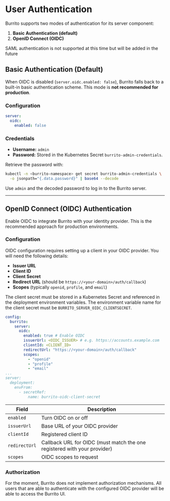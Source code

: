 # User Authentication

Burrito supports two modes of authentication for its server component:

1. **Basic Authentication (default)**
2. **OpenID Connect (OIDC)**

SAML authentication is not supported at this time but will be added in the future

## Basic Authentication (Default)

When OIDC is disabled (`server.oidc.enabled: false`), Burrito falls back to a built-in basic authentication scheme. This mode is **not recommended for production**.

### Configuration

```yaml
server:
  oidc:
    enabled: false
```

### Credentials

- **Username:** `admin`
- **Password:** Stored in the Kubernetes Secret `burrito-admin-credentials`.

Retrieve the password with:

```bash
kubectl -n <burrito-namespace> get secret burrito-admin-credentials \
  -o jsonpath="{.data.password}" | base64 --decode
```

Use `admin` and the decoded password to log in to the Burrito server.

---

## OpenID Connect (OIDC) Authentication

Enable OIDC to integrate Burrito with your identity provider. This is the recommended approach for production environments.

### Configuration

OIDC configuration requires setting up a client in your OIDC provider. You will need the following details:
- **Issuer URL**
- **Client ID**
- **Client Secret**
- **Redirect URL** (should be `https://<your-domain>/auth/callback`)
- **Scopes** (typically `openid`, `profile`, and `email`)

The client secret must be stored in a Kubernetes Secret and referenced in the deployment environment variables.
The environment variable name for the client secret must be `BURRITO_SERVER_OIDC_CLIENTSECRET`.

```yaml
config:
  burrito:
    server:
      oidc:
        enabled: true # Enable OIDC
        issuerUrl: <OIDC_ISSUER> # e.g. https://accounts.example.com
        clientId: <CLIENT_ID>
        redirectUrl: "https://<your-domain>/auth/callback"
        scopes:
          - "openid"
          - "profile"
          - "email"
...
server:
  deployment:
    envFrom:
      - secretRef:
          name: burrito-oidc-client-secret
```

| Field                     | Description                                                              |
| ------------------------- | ------------------------------------------------------------------------ |
| `enabled`                 | Turn OIDC on or off                                                      |
| `issuerUrl`               | Base URL of your OIDC provider                                           |
| `clientId`                | Registered client ID                                                     |
| `redirectUrl`             | Callback URL for OIDC (must match the one registered with your provider) |
| `scopes`                  | OIDC scopes to request                                                   |


### Authorization

For the moment, Burrito does not implement authorization mechanisms. All users that are able to authenticate with the configured OIDC provider will be able to access the Burrito UI.
